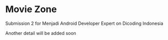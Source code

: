 # Movie Zone
Submission 2 for Menjadi Android Developer Expert on Dicoding Indonesia

Another detail will be added soon
